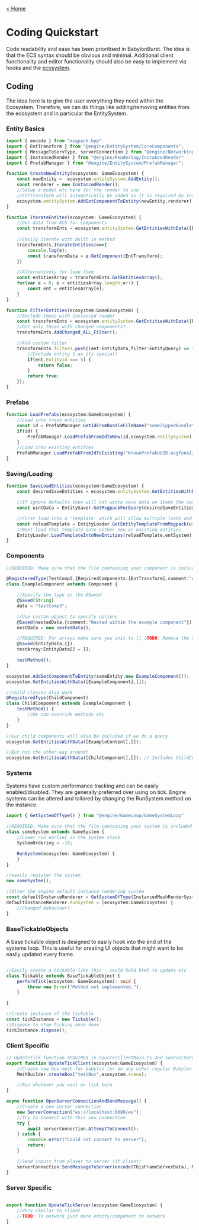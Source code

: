 
[< Home](/)

# Coding Quickstart
Code readability and ease has been prioritised in BabylonBurst. The idea is that the ECS syntax should be obvious and minimal. Additional client functionality and editor functionality should also be easy to implement via hooks and the [ecosystem](ecosystemOverview.md).

## Coding
The idea here is to give the user everything they need within the Ecosystem. Therefore, we can do things like adding/removing entities from the ecosystem and in particular the EntitySystem.


### Entity Basics
```ts
import { encode } from "msgpack.hpp"
import { EntTransform } from "@engine/EntitySystem/CoreComponents";
import { MessageToServType, serverConnection } from "@engine/Networking/ServerConnection";
import { InstancedRender } from "@engine/Rendering/InstancedRender"
import { PrefabManager } from "@engine/EntitySystem/PrefabManager";

function CreateNewEntity(ecosystem: GameEcosystem) {
    const newEntity =  ecosystem.entitySystem.AddEntity();
    const renderer = new InstancedRender();
    //Setup a model etc here for the render to use
    //EntTransform will automatically be added as it is required by InstancedRender
    ecosystem.entitySystem.AddSetComponentToEntity(newEntity,renderer);
}

function IterateEntites(ecosystem: GameEcosystem) {
    //Get data from ECS for components
    const transformEnts = ecosystem.entitySystem.GetEntitiesWithData([EntTransform],[]);
    
    //Easily iterate with built in method
    transformEnts.IterateEntities(e=>{
        console.log(e);
        const transformData = e.GetComponent(EntTransform);
    })

    //Alternatively for loop them
    const entitiesArray = transformEnts.GetEntitiesArray();
    for(var e = 0; e < entitiesArray.length;e++) {
        const ent = entitiesArray[e];
    }
}

function FilterEntities(ecosystem:GameEcosystem) {
    //Exclude those with instanced render
    const transformEnts = ecosystem.entitySystem.GetEntitiesWithData([EntTransform],[InstancedRender]);
    //Get only those with changed components?
    transformEnts.AddChanged_ALL_Filter();

    //Add custom filter
    transformEnts.filters.push((ent:EntityData,filter:EntityQuery) => {
        //Exclude entity 5 as its special?
        if(ent.EntityId === 5) {
            return false;
        }
        return true;
    });
}

```


### Prefabs

```ts
function LoadPrefabs(ecosystem:GameEcosystem) {
    //Load into fresh entities
    const id = PrefabManager.GetIdFromBundleFileName("someZippedBundle","someNamedPrefabInside");
    if(id) {
        PrefabManager.LoadPrefabFromIdToNew(id,ecosystem.entitySystem);
    }
    //Load into existing entities
    PrefabManager.LoadPrefabFromIdToExisting("KnownPrefabUUID-asgfena12312bjsjkajge",ecosystem.entitySystem);
}
```


### Saving/Loading
```ts
function SaveLoadEntities(ecosystem:GameEcosystem) {
    const desiredSaveEntities = ecosystem.entitySystem.GetEntitiesWithData([DesiredComponent],[]);

    //If ignore defaults then will not waste save data on items the same as default values
    const uintData = EntitySaver.GetMsgpackForQuery(desiredSaveEntities,true);

    //First load into a 'template' which will allow multiple loads and inspection of the data
    const reloadTemplate = EntityLoader.GetEntityTemplateFromMsgpack(uintData);
    //Next load that template into either new or existing entities
    EntityLoader.LoadTemplateIntoNewEntities(reloadTemplate,entSystem);
}
```

### Components

```ts
//REQUIRED: Make sure that the file containing your component is included (TODO: Remove the need for this?)

@RegisteredType(TestComp3,{RequiredComponents:[EntTransform],comment:"An example comp that can be used in Editor and Game!"})
class ExampleComponent extends Component {

    //Specify the type in the @Saved
    @Saved(String)
    data = "testComp3";

    //Use custom object to specify options
    @Saved(nestedData,{comment:"Nested within the example component"})
    nestData = new nestedData();

    //REQUIRED: For arrays make sure you init to [] (TODO: Remove the need for this?)
    @Saved(EntityData,{})
    testArray:EntityData[] = [];

    testMethod();
}

ecosystem.AddSetComponentToEntity(someEntity,new ExampleComponent());
ecosystem.GetEntitiesWithData([ExampleComponent],[]);

//Child classes also work
@RegisteredType(ChildComponent)
class ChildComponent extends ExampleComponent {
    testMethod() {
        //We can override methods etc
    }
}

//Our child components will also be included if we do a query
ecosystem.GetEntitiesWithData([ExampleContent],[]); 

//But not the other way around!
ecosystem.GetEntitiesWithData([ChildComponent],[]); // Includes ChildComponent but not ExampleComponent!

```

### Systems 
Systems have custom performance tracking and can be easily enabled/disabled. They are generally preferred over using on tick. Engine systems can be altered and tailored by changing the RunSystem method on the instance.
```ts
import { GetSystemOfType() } from "@engine/GameLoop/GameSystemLoop"

//REQUIRED: Make sure that the file containing your system is included (TODO: Remove the need for this?)
class someSystem extends GameSystem {
    //Lower run earlier in the system stack
    SystemOrdering = -10;

    RunSystem(ecosystem: GameEcosystem) {
    }
}

//easily register the system
new someSystem();

//Alter the engine default instance rendering system
const defaultInstanceRenderer = GetSystemOfType(InstancedMeshRenderSystem);
defaultInstanceRenderer.RunSystem = (ecosystem:GameEcosystem) {
    //Changed behaviour?
}

```

### BaseTickableObjects
A base tickable object is designed to easily hook into the end of the systems loop. This is useful for creating UI objects that might want to be easily updated every frame.
```ts

//Easily create a tickable like this - could hold html to update etc
class Tickable extends BaseTickableObject {
    performTick(ecosystem: GameEcosystem): void {
        throw new Error("Method not implemented.");
    }

}

//Create instance of the tickable
const tickInstance = new Tickable();
//Dispose to stop ticking once done
tickInstance.dispose();

```



### Client Specific
```ts
// UpdateTick function REQUIRED in Source/ClientMain.ts and Source/ServerMain.ts
export function UpdateTickClient(ecosystem:GameEcosystem) {
    //Create new box mesh for babylon (or do any other regular Babylon things that we want with the scene)
    MeshBuilder.createBox("testBox",ecosystem.scene);

    //Run whatever you want on tick here
}

async function OpenServerConnectionAndSendMessage() {
    //Create a new server connection
    new ServerConnection("ws://localhost:8080/ws");
    //Try to connect with this new connection
    try {
        await serverConnection.AttemptToConnect();
    } catch {
        console.error("Could not connect to server");
        return;
    }

    //Send inputs from player to server (if client)
    serverConnection.SendMessageToServer(encode(ThisFrameServerData), MessageToServType.inputs);
}
```


### Server Specific
```ts

export function UpdateTickServer(ecosystem:GameEcosystem) {
    //Very similar to client
    //TODO: To network just mark entity/component to network
}


```